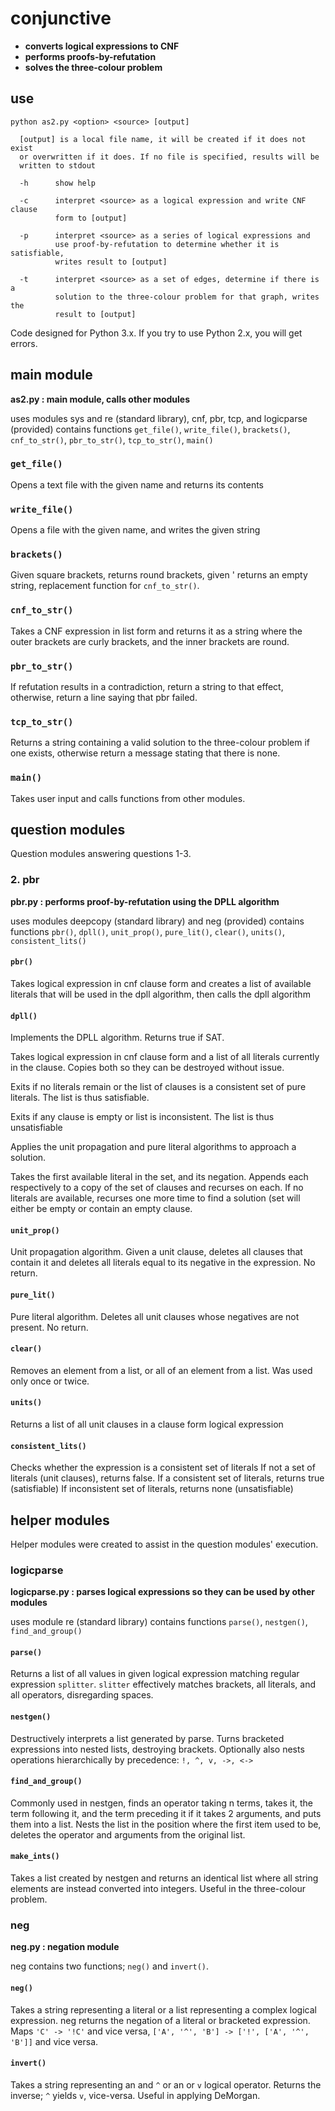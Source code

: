 # conjunctive
* __converts logical expressions to CNF__
* __performs proofs-by-refutation__
* __solves the three-colour problem__

## use
    python as2.py <option> <source> [output]

      [output] is a local file name, it will be created if it does not exist
      or overwritten if it does. If no file is specified, results will be
      written to stdout

      -h      show help
      
      -c      interpret <source> as a logical expression and write CNF clause
              form to [output]

      -p      interpret <source> as a series of logical expressions and
              use proof-by-refutation to determine whether it is satisfiable,
              writes result to [output]

      -t      interpret <source> as a set of edges, determine if there is a 
              solution to the three-colour problem for that graph, writes the 
              result to [output]

Code designed for Python 3.x. If you try to use Python 2.x, you will get errors.

## main module
__as2.py : main module, calls other modules__

uses modules sys and re (standard library), cnf, pbr, tcp, and logicparse (provided)
contains functions `get_file()`, `write_file()`, `brackets()`, `cnf_to_str()`, `pbr_to_str()`, `tcp_to_str()`, `main()`

### `get_file()`
Opens a text file with the given name and returns its contents

### `write_file()`
Opens a file with the given name, and writes the given string

### `brackets()`
Given square brackets, returns round brackets, given ' returns an empty string, replacement function for `cnf_to_str()`.

### `cnf_to_str()`
Takes a CNF expression in list form and returns it as a string where the outer brackets are curly brackets, and the inner brackets are round.

### `pbr_to_str()`
If refutation results in a contradiction, return a string to that effect, otherwise, return a line saying that pbr failed.

### `tcp_to_str()`
Returns a string containing a valid solution to the three-colour problem if one exists, otherwise return a message stating that there is none.

### `main()`
Takes user input and calls functions from other modules.

## question modules
Question modules answering questions 1-3.

### 2. pbr
__pbr.py : performs proof-by-refutation using the DPLL algorithm__

uses modules deepcopy (standard library) and neg (provided)
contains functions `pbr()`, `dpll()`, `unit_prop()`, `pure_lit()`, `clear()`, `units()`, `consistent_lits()`

#### `pbr()`
Takes logical expression in cnf clause form and creates a list of available literals that will be used in the dpll algorithm, then calls the dpll algorithm

#### `dpll()`
Implements the DPLL algorithm. Returns true if SAT.

Takes logical expression in cnf clause form and a list of all literals currently in the clause. Copies both so they can be destroyed without issue.

Exits if no literals remain or the list of clauses is a consistent set of pure literals. The list is thus satisfiable.

Exits if any clause is empty or list is inconsistent. The list is thus unsatisfiable

Applies the unit propagation and pure literal algorithms to approach a solution.

Takes the first available literal in the set, and its negation. Appends each respectively to a copy of the set of clauses and recurses on each. If no literals are available, recurses one more time to find a solution (set will either be empty or contain an empty clause.

#### `unit_prop()`
Unit propagation algorithm. Given a unit clause, deletes all clauses that contain it and deletes all literals equal to its negative in the expression. No return.

#### `pure_lit()`
Pure literal algorithm. Deletes all unit clauses whose negatives are not present. No return.

#### `clear()`
Removes an element from a list, or all of an element from a list. Was used only once or twice.

#### `units()`
Returns a list of all unit clauses in a clause form logical expression

#### `consistent_lits()`
Checks whether the expression is a consistent set of literals
If not a set of literals (unit clauses), returns false.
If a consistent set of literals, returns true (satisfiable)
If inconsistent set of literals, returns none (unsatisfiable)

## helper modules
Helper modules were created to assist in the question modules' execution.

### logicparse
__logicparse.py : parses logical expressions so they can be used by other modules__

uses module re (standard library)
contains functions `parse()`, `nestgen()`, `find_and_group()`

#### `parse()`
Returns a list of all values in given logical expression matching regular expression `splitter`. `slitter` effectively matches brackets, all literals, and all operators, disregarding spaces.

#### `nestgen()`
Destructively interprets a list generated by parse. Turns bracketed expressions into nested lists, destroying brackets. Optionally also nests operations hierarchically by precedence: `!, ^, v, ->, <->`

#### `find_and_group()`
Commonly used in nestgen, finds an operator taking n terms, takes it, the term following it, and the term preceding it if it takes 2 arguments, and puts them into a list. Nests the list in the position where the first item used to be, deletes the operator and arguments from the original list.

#### `make_ints()`
Takes a list created by nestgen and returns an identical list where all string elements are instead converted into integers. Useful in the three-colour problem.

### neg
__neg.py : negation module__

neg contains two functions; `neg()` and `invert()`. 

#### `neg()`
Takes a string representing a literal or a list representing a complex logical expression.
neg returns the negation of a literal or bracketed expression. Maps `'C' -> '!C'` and vice versa, `['A', '^', 'B'] -> ['!', ['A', '^', 'B']]` and vice versa.

#### `invert()`
Takes a string representing an and `^` or an or `v` logical operator.
Returns the inverse; `^` yields `v`, vice-versa. Useful in applying DeMorgan.
